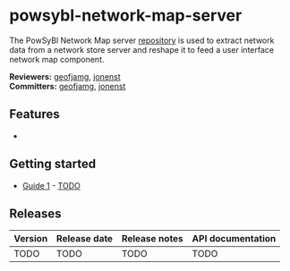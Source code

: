 # powsybl-network-map-server
The PowSyBl Network Map server [repository](https://github.com/powsybl/powsybl-network-map-server) is used to extract network data from a network store server 
and reshape it to feed a user interface network map component.

**Reviewers:** [geofjamg](https://github.com/geofjamg), [jonenst](https://github.com/jonenst)  
**Committers:** [geofjamg](https://github.com/geofjamg), [jonenst](https://github.com/jonenst)

## Features

-

## Getting started

- [Guide 1]() - [TODO]()

## Releases

| Version | Release date | Release notes | API documentation |
| ------- | ------------ | ------------- | ----------------- |
| TODO | TODO | TODO | TODO |



